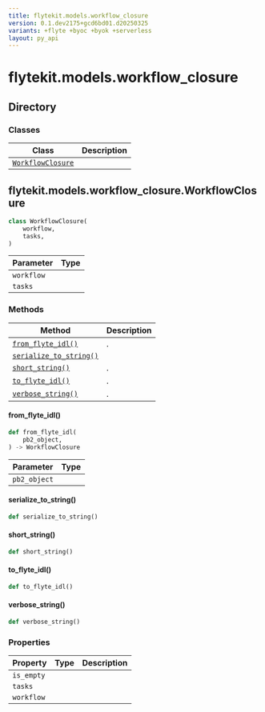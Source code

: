 ```yaml
---
title: flytekit.models.workflow_closure
version: 0.1.dev2175+gcd6bd01.d20250325
variants: +flyte +byoc +byok +serverless
layout: py_api
---
```


# flytekit.models.workflow_closure

## Directory

### Classes

| Class | Description |
|-|-|
| [`WorkflowClosure`](.././flytekit.models.workflow_closure#flytekitmodelsworkflow_closureworkflowclosure) |  |

## flytekit.models.workflow_closure.WorkflowClosure

```python
class WorkflowClosure(
    workflow,
    tasks,
)
```
| Parameter | Type |
|-|-|
| `workflow` |  |
| `tasks` |  |

### Methods

| Method | Description |
|-|-|
| [`from_flyte_idl()`](#from_flyte_idl) | . |
| [`serialize_to_string()`](#serialize_to_string) |  |
| [`short_string()`](#short_string) | . |
| [`to_flyte_idl()`](#to_flyte_idl) | . |
| [`verbose_string()`](#verbose_string) | . |


#### from_flyte_idl()

```python
def from_flyte_idl(
    pb2_object,
) -> WorkflowClosure
```
| Parameter | Type |
|-|-|
| `pb2_object` |  |

#### serialize_to_string()

```python
def serialize_to_string()
```
#### short_string()

```python
def short_string()
```
#### to_flyte_idl()

```python
def to_flyte_idl()
```
#### verbose_string()

```python
def verbose_string()
```
### Properties

| Property | Type | Description |
|-|-|-|
| `is_empty` |  |  |
| `tasks` |  |  |
| `workflow` |  |  |

